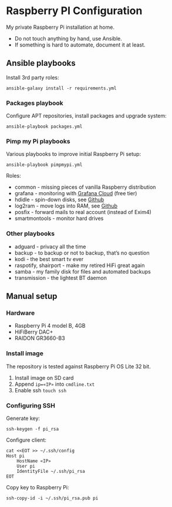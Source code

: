 # Raspberry PI Configuration

My private Raspberry Pi installation at home.

* Do not touch anything by hand, use Ansible.
* If something is hard to automate, document it at least.

## Ansible playbooks

Install 3rd party roles:

```
ansible-galaxy install -r requirements.yml
```

### Packages playbook

Configure APT repositories, install packages and upgrade system:

```
ansible-playbook packages.yml
```

### Pimp my Pi playbooks

Various playbooks to improve initial Raspberry Pi setup:

```
ansible-playbook pimpmypi.yml
```

Roles:

* common - missing pieces of vanilla Raspberry distribution
* grafana - monitoring with [Grafana Cloud](https://grafana.com/products/cloud/) (free tier)
* hdidle - spin-down disks, see [Github](https://github.com/adelolmo/hd-idle)
* log2ram - move logs into RAM, see [Github](https://github.com/azlux/log2ram)
* posfix - forward mails to real account (instead of Exim4)
* smartmontools - monitor hard drives

### Other playbooks

* adguard - privacy all the time
* backup - to backup or not to backup, that’s no question
* kodi - the best smart tv ever
* raspotify, shairport - make my retired HiFi great again
* samba - my family disk for files and automated backups
* transmission - the lightest BT daemon

## Manual setup

### Hardware

* Raspberry Pi 4 model B, 4GB
* HiFiBerry DAC+
* RAIDON GR3660-B3

### Install image

The repository is tested against Raspberry Pi OS Lite 32 bit.

1. Install image on SD card
1. Append `ip=«IP»` into `cmdline.txt`
1. Enable ssh `touch ssh`

### Configuring SSH

Generate key:

```
ssh-keygen -f pi_rsa
```

Configure client:

```
cat <<EOT >> ~/.ssh/config
Host pi
	HostName «IP»
	User pi
	IdentityFile ~/.ssh/pi_rsa
EOT
```

Copy key to Raspberry Pi:

```
ssh-copy-id -i ~/.ssh/pi_rsa.pub pi
```
